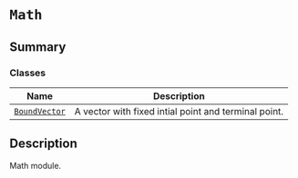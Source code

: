 # `Math`

<a id="summary"></a>

## Summary

### Classes

| Name | Description |
|-------------------------------------------------------------------------------------------------|--------------------------------------------------------|
| [`BoundVector`](BoundVector.md#ansys.mechanical.stubs.v242.Ansys.Mechanical.Math.BoundVector)   | A vector with fixed intial point and terminal point.   |

<a id="description"></a>

## Description

Math module.

<!-- !! processed by numpydoc !! -->

